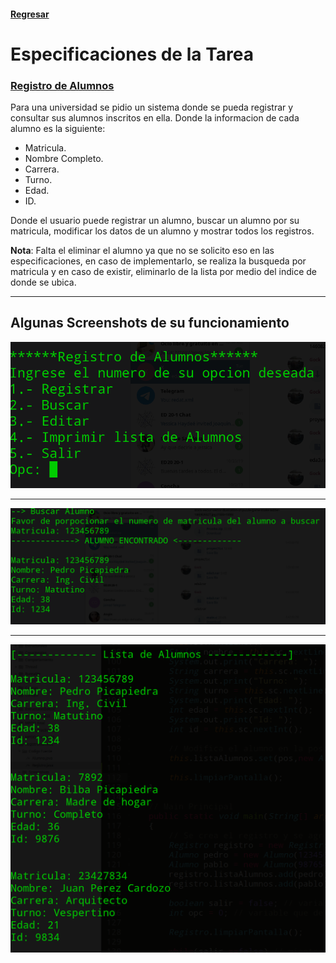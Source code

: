 #### [Regresar](../../README.md)
# Especificaciones de la Tarea
### [Registro de Alumnos](./CodigoFuente)
Para una universidad se pidio un sistema donde se pueda registrar y consultar sus alumnos inscritos en ella. Donde la informacion de cada alumno es la siguiente:

- Matricula.
- Nombre Completo.
- Carrera.
- Turno.
- Edad.
- ID.

Donde el usuario puede registrar un alumno, buscar un alumno por su matricula, modificar los datos de un alumno y mostrar todos los registros.

**Nota**: Falta el eliminar el alumno ya que no se solicito eso en las especificaciones, en caso de implementarlo, se realiza la busqueda por matricula y en caso de existir, eliminarlo de la lista por medio del indice de donde se ubica.

---
## Algunas Screenshots de su funcionamiento
![S1](Screenshots/1.png)

---
![S3](Screenshots/3.png)

---
![S5](Screenshots/5.png)
